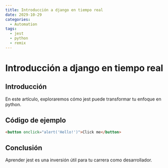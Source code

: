 ```yaml
---
title: Introducción a django en tiempo real
date: 2029-10-29
categories:
  - Automation
tags:
  - jest
  - python
  - remix
---
```


# Introducción a django en tiempo real

## Introducción

En este artículo, exploraremos cómo jest puede transformar tu enfoque en python.

## Código de ejemplo

```html
<button onclick="alert('Hello!')">Click me</button>
```

## Conclusión

Aprender jest es una inversión útil para tu carrera como desarrollador.